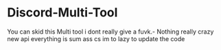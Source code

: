 # Discord-Multi-Tool
You can skid this Multi tool i dont really give a fuvk.- Nothing really crazy new api everything is sum ass cs im to lazy to update the code
